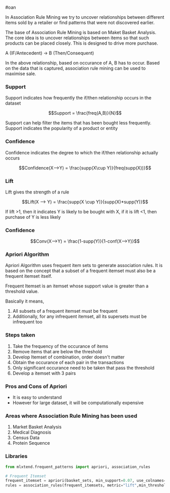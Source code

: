 #oan

In Association Rule Mining we try to uncover relationships between different items sold by a retailer or find patterns that were not discovered earlier.

The base of Association Rule Mining is based on Maket Basket Analysis. The core idea is to uncover relationships between items so that such products can be placed closely. This is designed to drive more purchase.

A (IF/Antecedent) -> B (Then/Consequent)

In the above relationship, based on occurance of A, B has to occur. Based on the data that is captured, association rule mining can be used to maximise sale.

### Support

Support indicates how frequently the if/then relationship occurs in the dataset 

$$Support = \frac{freq(A,B)}{N}$$

Support can help filter the items that has been bought less frequently. Support indicates the popularity of a product or entity

### Confidence

Confidence indicates the degree to which the if/then relationship actually occurs

$$Confidence(X-->Y) = \frac{supp(X\cup Y)}{freq(supp(X))}$$

### Lift

Lift gives the strength of a rule

$$Lift(X --> Y) = \frac{supp(X \cup Y)}{supp(X)*supp(Y)}$$

If lift >1, then it indicates Y is likely to be bought with X, if it is lift <1, then purchase of Y is less likely

### Confidence

$$Conv(X-->Y) = \frac{1-supp(Y)}{1-conf(X-->Y)}$$

### Apriori Algorithm

Apriori Algorithm uses frequent item sets to generate association rules. It is based on the concept that a subset of a frequent itemset must also be a frequent itemset itself.

Frequent Itemset is an itemset whose support value is greater than a threshold value.

Basically it means,
1. All subsets of a frequent itemset must be frequent
2. Additionally, for any infrequent itemset, all its supersets must be infrequent too

### Steps taken

1. Take the frequency of the occurance of items
2. Remove items that are below the threshold
3. Develop Itemset of combination, order doesn't matter
4. Obtain the occurance of each pair in the transactions
5. Only significant occurance need to be taken that pass the threshold
6. Develop a itemset with 3 pairs


### Pros and Cons of Apriori
- It is easy to understand
- However for large dataset, it will be computationally expensive


### Areas where Association Rule Mining has been used

1. Market Basket Analysis
2. Medical Diagnosis
3. Census Data
4. Protein Sequence

### Libraries

```py
from mlxtend.frequent_patterns import apriori, association_rules

# Frequent Itemset
frequent_itemset = apriori(basket_sets, min_support=0.07, use_colnames=True)
rules = association_rules(frequent_itemsets, metric="lift",min_threshold=1)
```
